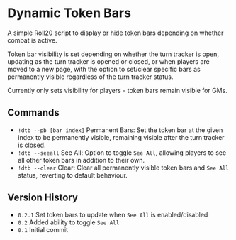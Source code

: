 # Dynamic Token Bars
A simple Roll20 script to display or hide token bars depending on whether combat is active.

Token bar visibility is set depending on whether the turn tracker is open, updating as the turn tracker is opened or closed, or when players are moved to a new page, with the option to set/clear specific bars as permanently visible regardless of the turn tracker status.

Currently only sets visibility for players - token bars remain visible for GMs.

## Commands
* `!dtb --pb [bar index]` Permanent Bars: Set the token bar at the given index to be permanently visible, remaining visible after the turn tracker is closed.<br>
* `!dtb --seeall` See All: Option to toggle `See All`, allowing players to see all other token bars in addition to their own.<br>
* `!dtb --clear` Clear: Clear all permanently visible token bars and `See All` status, reverting to default behaviour.

## Version History
* `0.2.1` Set token bars to update when `See All` is enabled/disabled
* `0.2` Added ability to toggle `See All`
* `0.1` Initial commit
